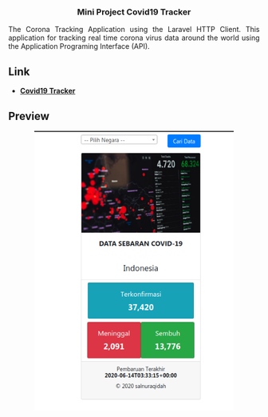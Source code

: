 <div align="center">
<h3>
    Mini Project Covid19 Tracker
</h3>
</div>


<p align="justify">
The Corona Tracking Application using the Laravel HTTP Client. This application for tracking real time corona virus data around the world using the Application Programing Interface (API).</p>

## Link

- **[Covid19 Tracker](https://salnuraqidah-covid19.herokuapp.com/)**

## Preview

<div align="center">
    <img src="public/images/preview data.png" width="400px" alt="preview"</img>
</div>
